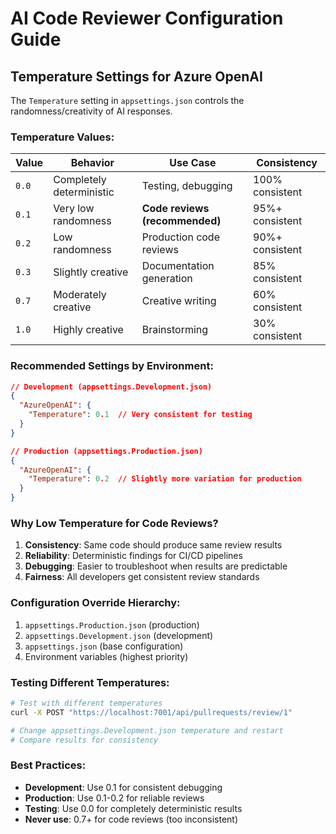 # AI Code Reviewer Configuration Guide

## Temperature Settings for Azure OpenAI

The `Temperature` setting in `appsettings.json` controls the randomness/creativity of AI responses.

### Temperature Values:

| Value | Behavior                 | Use Case                       | Consistency     |
| ----- | ------------------------ | ------------------------------ | --------------- |
| `0.0` | Completely deterministic | Testing, debugging             | 100% consistent |
| `0.1` | Very low randomness      | **Code reviews (recommended)** | 95%+ consistent |
| `0.2` | Low randomness           | Production code reviews        | 90%+ consistent |
| `0.3` | Slightly creative        | Documentation generation       | 85% consistent  |
| `0.7` | Moderately creative      | Creative writing               | 60% consistent  |
| `1.0` | Highly creative          | Brainstorming                  | 30% consistent  |

### Recommended Settings by Environment:

```json
// Development (appsettings.Development.json)
{
  "AzureOpenAI": {
    "Temperature": 0.1  // Very consistent for testing
  }
}

// Production (appsettings.Production.json)
{
  "AzureOpenAI": {
    "Temperature": 0.2  // Slightly more variation for production
  }
}
```

### Why Low Temperature for Code Reviews?

1. **Consistency**: Same code should produce same review results
2. **Reliability**: Deterministic findings for CI/CD pipelines
3. **Debugging**: Easier to troubleshoot when results are predictable
4. **Fairness**: All developers get consistent review standards

### Configuration Override Hierarchy:

1. `appsettings.Production.json` (production)
2. `appsettings.Development.json` (development)
3. `appsettings.json` (base configuration)
4. Environment variables (highest priority)

### Testing Different Temperatures:

```bash
# Test with different temperatures
curl -X POST "https://localhost:7001/api/pullrequests/review/1"

# Change appsettings.Development.json temperature and restart
# Compare results for consistency
```

### Best Practices:

- **Development**: Use 0.1 for consistent debugging
- **Production**: Use 0.1-0.2 for reliable reviews
- **Testing**: Use 0.0 for completely deterministic results
- **Never use**: 0.7+ for code reviews (too inconsistent)
